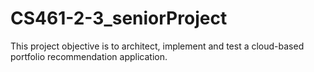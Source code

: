 # CS461-2-3_seniorProject
This project objective is to architect, implement and test a cloud-based portfolio recommendation application. 
